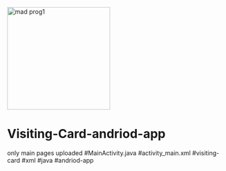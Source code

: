 <img width="238" alt="mad prog1" src="https://user-images.githubusercontent.com/61873858/120059997-ba56fd80-c072-11eb-8f0d-c0098f3f4368.png">


# Visiting-Card-andriod-app
only main pages uploaded #MainActivity.java #activity_main.xml
#visiting-card #xml #java #andriod-app
